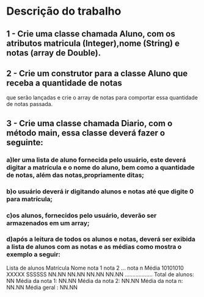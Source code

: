 # Descrição do trabalho
## 1 - Crie uma classe chamada Aluno, com os atributos matricula (Integer),nome (String) e notas (array de Double).
## 2 - Crie um construtor para a classe Aluno que receba a quantidade de notas
que serão lançadas e crie o array de notas para comportar essa quantidade de notas passada.
## 3 - Crie uma classe chamada Diario, com o método main, essa classe deverá fazer o seguinte:
### a)ler uma lista de aluno fornecida pelo usuário, este deverá digitar a matrícula e o nome do aluno, bem como a quantidade de notas, além das notas,propriamente ditas;
### b)o usuário deverá ir digitando alunos e notas até que digite 0 para matrícula;
### c)os alunos, fornecidos pelo usuário, deverão ser armazenados em um array;
### d)após a leitura de todos os alunos e notas, deverá ser exibida a lista de alunos com as notas e as médias como mostra o exemplo a seguir:

Lista de alunos
Matrícula Nome nota 1 nota 2 ... nota n Média
10101010 XXXXX SSSSSS NN.NN NN.NN NN.NN NN.NN
..................
Total de alunos: NN
Média da nota 1: NN.NN
Média da nota 2: NN.NN
Média da nota n: NN.NN
Média geral : NN.NN
